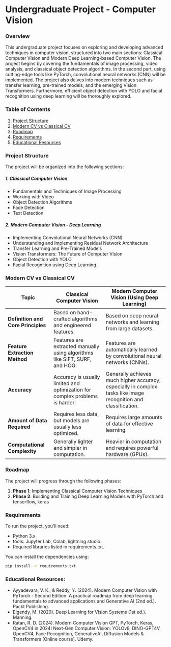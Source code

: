 # Undergraduate Project - Computer Vision

### Overview

This undergraduate project focuses on exploring and developing advanced techniques in computer vision, structured into two main sections: Classical Computer Vision and Modern Deep Learning-based Computer Vision. The project begins by covering the fundamentals of image processing, video analysis, and classical object detection algorithms. In the second part, using cutting-edge tools like PyTorch, convolutional neural networks (CNN) will be implemented. The project also delves into modern techniques such as transfer learning, pre-trained models, and the emerging Vision Transformers. Furthermore, efficient object detection with YOLO and facial recognition using deep learning will be thoroughly explored.

### Table of Contents

1.  [Project Structure](#project-structure)
2.  [Modern CV vs Classical CV](#modern-cv-vs-classical-cv)
3.  [Roadmap](#roadmap)
4.  [Requirements](#requirements)
5.  [Educational Resources](#educational-resources)

### Project Structure

The project will be organized into the following sections:
##### 1. Classical Computer Vision
- Fundamentals and Techniques of Image Processing
- Working with Video
- Object Detection Algorithms
- Face Detection
- Text Detection
##### 2. Modern Computer Vision - Deep Learning
- Implementing Convolutional Neural Networks (CNN)
- Understanding and Implementing Residual Network Architecture
- Transfer Learning and Pre-Trained Models
- Vision Transformers: The Future of Computer Vision
- Object Detection with YOLO
- Facial Recognition using Deep Learning

### Modern CV vs Classical CV

| **Topic**                          | **Classical Computer Vision**                                                | **Modern Computer Vision (Using Deep Learning)**                                                                |
|-----------------|-----------------------|---------------------------------|
| **Definition and Core Principles** | Based on hand-crafted algorithms and engineered features.                    | Based on deep neural networks and learning from large datasets.                                                 |
| **Feature Extraction Method**      | Features are extracted manually using algorithms like SIFT, SURF, and HOG.   | Features are automatically learned by convolutional neural networks (CNNs).                                     |
| **Accuracy**                       | Accuracy is usually limited and optimization for complex problems is harder. | Generally achieves much higher accuracy, especially in complex tasks like image recognition and classification. |
| **Amount of Data Required**        | Requires less data, but models are usually less optimized.                   | Requires large amounts of data for effective learning.                                                          |
| **Computational Complexity**       | Generally lighter and simpler in computation.                                | Heavier in computation and requires powerful hardware (GPUs).                                                   |


### Roadmap

The project will progress through the following phases:
1. **Phase 1**: Implementing Classical Computer Vision Techniques
2. **Phase 2**: Building and Training Deep Learning Models with PyTorch and tensorflow, keras


### Requirements

To run the project, you'll need:

-   Python 3.x
-   tools: Jupyter Lab, Colab, lightning studio
-   Required libraries listed in requirements.txt.

You can install the dependencies using:

``` bash
pip install -r requirements.txt
```

### Educational Resources:

- Ayyadevara, V. K., & Reddy, Y. (2024). Modern Computer Vision with PyTorch - Second Edition: A practical roadmap from deep learning fundamentals to advanced applications and Generative AI (2nd ed.). Packt Publishing.
- Elgendy, M. (2020). Deep Learning for Vision Systems (1st ed.). Manning.
- Ratan, R. D. (2024). Modern Computer Vision GPT, PyTorch, Keras, OpenCV4 in 2024! Next-Gen Computer Vision: YOLOv8, DINO-GPT4V, OpenCV4, Face Recognition, GenerativeAI, Diffusion Models & Transformers [Online course]. Udemy.
